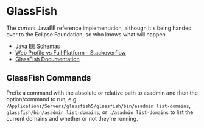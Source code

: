 # GlassFish

The *current* JavaEE reference implementation, although it's being handed over to the Eclipse Foundation, so who knows what will happen.

* [Java EE Schemas](http://www.oracle.com/webfolder/technetwork/jsc/xml/ns/javaee/index.html)
* [Web Profile vs Full Platform - Stackoverflow](https://stackoverflow.com/questions/24239978/java-ee-web-profile-vs-java-ee-full-platform)
* [GlassFish Documentation](https://javaee.github.io/glassfish/documentation)

## GlassFish Commands

Prefix a command with the absolute or relative path to asadmin and then the option/command to run, e.g. `/Applications/Servers/glassfish5/glassfish/bin/asadmin list-domains`, `glassfish/bin/asadmin list-domains`, or `./asadmin list-domains` to list the current domains and whether or not they're running.